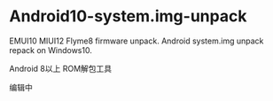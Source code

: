 # Android10-system.img-unpack
EMUI10  MIUI12 Flyme8 firmware unpack. Android system.img unpack repack on Windows10.

Android 8以上 ROM解包工具

编辑中
